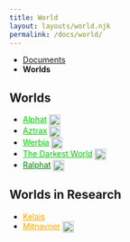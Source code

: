 ```yaml
---
title: World
layout: layouts/world.njk
permalink: /docs/world/
---
```

<nav class="breadcrumb">
    <ul>
        <li><a href="/docs">Documents</a></li>
        <li><b>Worlds</b></li>
    </ul>
</nav>

## Worlds
<ul>
    <li>
        <a href="/docs/world/alphat/" style="color:#0c0;">Alphat</a> <img style="vertical-align:middle;" src="/assets/img/stub.svg" width="20px"/>
    </li>
    <li>
        <a href="/docs/world/aztrax/" style="color:#0c0;">Aztrax</a> <img style="vertical-align:middle;" src="/assets/img/not_created.svg" width="20px"/>
    </li>
    <li>
        <a href="/docs/world/werbia/" style="color:#0c0;">Werbia</a> <img style="vertical-align:middle;" src="/assets/img/not_created.svg" width="20px"/>
    </li>
    <li>
        <a href="/docs/world/tdw/" style="color:#0c0;">The Darkest World</a> <img style="vertical-align:middle;" src="/assets/img/not_created.svg" width="20px"/>
    </li>
    <li>
        <a href="/docs/world/ralphat/" style="color:green;">Ralphat</a> <img style="vertical-align:middle;" src="/assets/img/not_created.svg" width="20px"/>
    </li>
</ul>

## Worlds in Research
<ul>
    <li>
        <a href="/docs/world/kelais/" style="color:orange;">Kelais</a>
    </li>
    <li>
        <a href="/docs/world/mitnavner/" style="color:orange;">Mitnavner</a> <img style="vertical-align:middle;" src="/assets/img/stub.svg" width="20px"/>
    </li>
</ul>